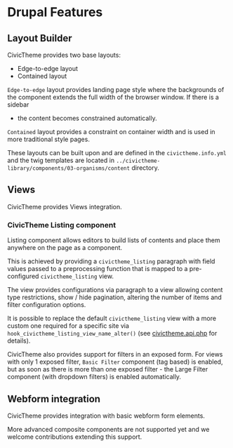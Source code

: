 # Drupal Features

## Layout Builder

CivicTheme provides two base layouts:
- Edge-to-edge layout
- Contained layout

`Edge-to-edge` layout provides landing page style where the backgrounds of the
component extends the full width of the browser window. If there is a sidebar
- the content becomes constrained automatically.

`Contained` layout provides a constraint on container width and is used in more
traditional style pages.

These layouts can be built upon and are defined in the `civictheme.info.yml` and the
twig templates are located in `../civictheme-library/components/03-organisms/content`
directory.

## Views

CivicTheme provides Views integration.

### CivicTheme Listing component

Listing component allows editors to build lists of contents and place them
anywhere on the page as a component.

This is achieved by providing a `civictheme_listing` paragraph with field values
passed to a preprocessing function that is mapped to a pre-configured
`civictheme_listing` view.

The view provides configurations via paragraph to a view allowing content type
restrictions, show / hide pagination, altering the number of items and filter
configuration options.

It is possible to replace the default `civictheme_listing` view with a more custom
one required for a specific site via `hook_civictheme_listing_view_name_alter()` (see
[civictheme.api.php](../civictheme.api.php) for details).

CivicTheme also provides support for filters in an exposed form. For views with only
1 exposed filter, `Basic Filter` component (tag based) is enabled,
but as soon as there is more than one exposed filter - the Large Filter
component (with dropdown filters) is enabled automatically.

## Webform integration

CivicTheme provides integration with basic webform form elements.

More advanced composite components are not supported yet and we welcome
contributions extending this support.
